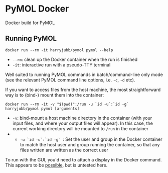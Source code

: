 # PyMOL Docker

Docker build for PyMOL

## Running PyMOL

    docker run --rm -it harryjubb/pymol pymol --help

- `--rm`: clean up the Docker container when the run is finished
- `-it`: interactive run with a pseudo-TTY terminal

Well suited to running PyMOL commands in batch/command-line only mode
(see the relevant PyMOL command line options, i.e. `-c`, `-d` etc).

If you want to access files from the host machine, the most straightforward way is to (bind-) mount them into the container:

    docker run --rm -it -v "$(pwd)":/run -u `id -u`:`id -g` harryjubb/pymol pymol [arguments]

- `-v`: bind-mount a host machine directory in the container (with your input files, and where your output files will appear). In this case, the current working directory will be mounted to `/run` in the container
- - ``-u `id -u`:`id -g` ``: Set the user and group in the Docker container to match the host user and group running the container, so that any files written are written as the correct user

To run with the GUI, you'd need to attach a display in the Docker command. This appears to be [possible](http://fabiorehm.com/blog/2014/09/11/running-gui-apps-with-docker/), but is untested here.
